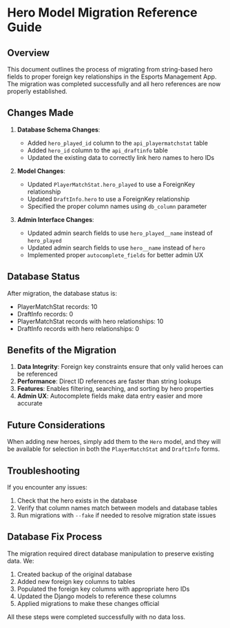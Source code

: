 # Hero Model Migration Reference Guide

## Overview

This document outlines the process of migrating from string-based hero fields to proper foreign key relationships in the Esports Management App. The migration was completed successfully and all hero references are now properly established.

## Changes Made

1. **Database Schema Changes**:
   - Added `hero_played_id` column to the `api_playermatchstat` table
   - Added `hero_id` column to the `api_draftinfo` table
   - Updated the existing data to correctly link hero names to hero IDs

2. **Model Changes**:
   - Updated `PlayerMatchStat.hero_played` to use a ForeignKey relationship
   - Updated `DraftInfo.hero` to use a ForeignKey relationship
   - Specified the proper column names using `db_column` parameter

3. **Admin Interface Changes**:
   - Updated admin search fields to use `hero_played__name` instead of `hero_played`
   - Updated admin search fields to use `hero__name` instead of `hero`
   - Implemented proper `autocomplete_fields` for better admin UX

## Database Status

After migration, the database status is:

- PlayerMatchStat records: 10
- DraftInfo records: 0
- PlayerMatchStat records with hero relationships: 10
- DraftInfo records with hero relationships: 0

## Benefits of the Migration

1. **Data Integrity**: Foreign key constraints ensure that only valid heroes can be referenced
2. **Performance**: Direct ID references are faster than string lookups
3. **Features**: Enables filtering, searching, and sorting by hero properties
4. **Admin UX**: Autocomplete fields make data entry easier and more accurate

## Future Considerations

When adding new heroes, simply add them to the `Hero` model, and they will be available for selection in both the `PlayerMatchStat` and `DraftInfo` forms.

## Troubleshooting

If you encounter any issues:

1. Check that the hero exists in the database
2. Verify that column names match between models and database tables
3. Run migrations with `--fake` if needed to resolve migration state issues

## Database Fix Process

The migration required direct database manipulation to preserve existing data. We:

1. Created backup of the original database
2. Added new foreign key columns to tables
3. Populated the foreign key columns with appropriate hero IDs
4. Updated the Django models to reference these columns
5. Applied migrations to make these changes official

All these steps were completed successfully with no data loss. 